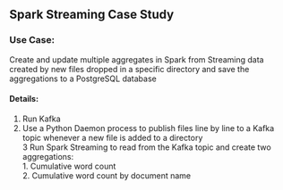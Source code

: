 ## Spark Streaming Case Study

### Use Case:   

Create and update multiple aggregates in Spark from Streaming data created by new files dropped in a specific directory and save the aggregations to a PostgreSQL database


#### Details:  
  1. Run Kafka  
  2. Use a Python Daemon process to publish files line by line to a Kafka topic whenever a new file is added to a directory  
  3 Run Spark Streaming to read from the Kafka topic and create two aggregations:  
    1. Cumulative word count  
    2. Cumulative word count by document name  
    
